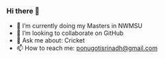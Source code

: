 ### Hi there 👋

- 🌱 I’m currently doing my Masters in NWMSU
- 👯 I’m looking to collaborate on GitHub
- 💬 Ask me about: Cricket
- 📫 How to reach me: ponugotisrinadh@gmail.com


